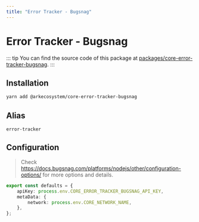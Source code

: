```yaml
---
title: "Error Tracker - Bugsnag"
---
```


# Error Tracker - Bugsnag

::: tip
You can find the source code of this package at [packages/core-error-tracker-bugsnag](https://github.com/ARKEcosystem/core/tree/develop/packages/core-error-tracker-bugsnag).
:::

## Installation

```bash
yarn add @arkecosystem/core-error-tracker-bugsnag
```

## Alias

`error-tracker`

## Configuration

> Check https://docs.bugsnag.com/platforms/nodejs/other/configuration-options/ for more options and details.

```ts
export const defaults = {
    apiKey: process.env.CORE_ERROR_TRACKER_BUGSNAG_API_KEY,
    metaData: {
        network: process.env.CORE_NETWORK_NAME,
    },
};
```

